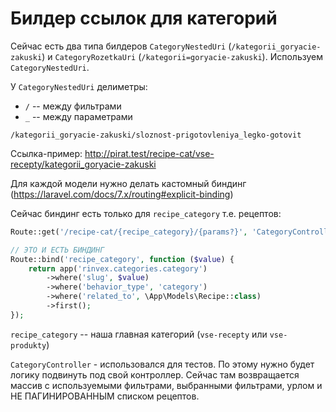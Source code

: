 # Билдер ссылок для категорий

Сейчас есть два типа билдеров `CategoryNestedUri` (`/kategorii_goryacie-zakuski`) и 
`CategoryRozetkaUri` (`/kategorii=goryacie-zakuski`). Используем `CategoryNestedUri`.

У `CategoryNestedUri` делиметры:
- `/` -- между фильтрами
- `_` -- между параметрами

`/kategorii_goryacie-zakuski/sloznost-prigotovleniya_legko-gotovit`


Ссылка-пример: http://pirat.test/recipe-cat/vse-recepty/kategorii_goryacie-zakuski

Для каждой модели нужно делать кастомный биндинг (https://laravel.com/docs/7.x/routing#explicit-binding)

Сейчас биндинг есть только для `recipe_category` т.е. рецептов:


```php
Route::get('/recipe-cat/{recipe_category}/{params?}', 'CategoryController@show')->where(['params' => '.*']);

// ЭТО И ЕСТЬ БИНДИНГ
Route::bind('recipe_category', function ($value) {
    return app('rinvex.categories.category')
        ->where('slug', $value)
        ->where('behavior_type', 'category')
        ->where('related_to', \App\Models\Recipe::class)
        ->first();
});
```

`recipe_category` --  наша главная категорий (`vse-recepty` или `vse-produkty`)

`CategoryController` - использовался для тестов. По этому нужно будет логику подвинуть под свой контроллер.
Сейчас там возвращается массив с используемыми фильтрами, выбранными фильтрами, урлом и НЕ ПАГИНИРОВАННЫМ списком рецептов.





